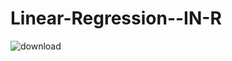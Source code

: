 # Linear-Regression--IN-R
![download](https://user-images.githubusercontent.com/68018331/121812004-dddd9300-cc83-11eb-92dc-bef2153f05a8.png)
